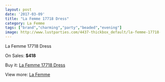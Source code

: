 ```yaml
---
layout: post
date: '2017-03-09'
title: "La Femme 17718 Dress"
category: La Femme
tags: ["brand","charming","party","beaded","evening"]
image: http://www.lustparties.com/4437-thickbox_default/la-femme-17718-dress.jpg
---
```

La Femme 17718 Dress

On Sales: **$418**
<a href="https://www.lustparties.com/en/la-femme/1491-la-femme-17718-dress.html"><amp-img layout="responsive" width="600" height="600" src="//www.lustparties.com/4437-thickbox_default/la-femme-17718-dress.jpg" alt="La Femme 17718 Dress 0" /></a>
<a href="https://www.lustparties.com/en/la-femme/1491-la-femme-17718-dress.html"><amp-img layout="responsive" width="600" height="600" src="//www.lustparties.com/4438-thickbox_default/la-femme-17718-dress.jpg" alt="La Femme 17718 Dress 1" /></a>

Buy it: [La Femme 17718 Dress](https://www.lustparties.com/en/la-femme/1491-la-femme-17718-dress.html "La Femme 17718 Dress")

View more: [La Femme](https://www.lustparties.com/en/4-la-femme "La Femme")